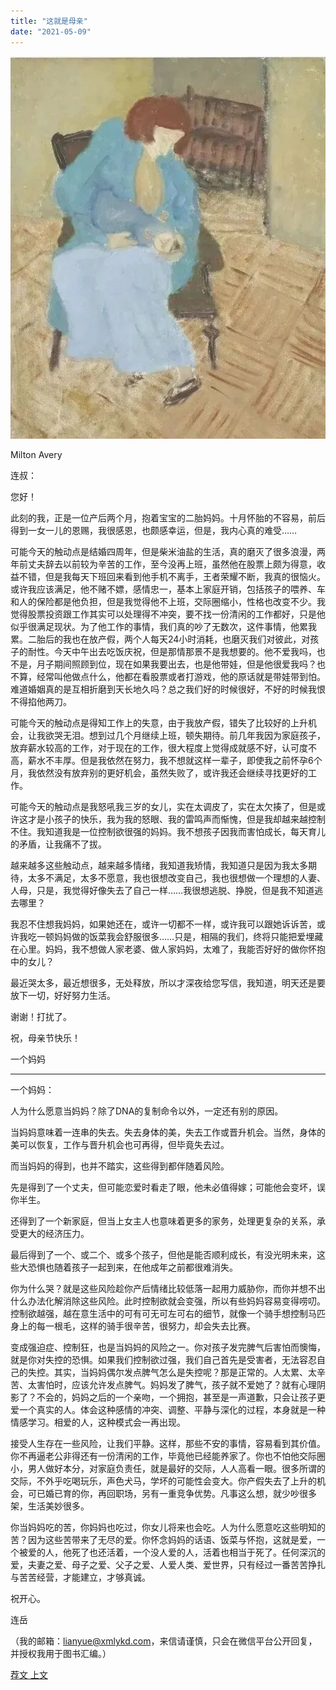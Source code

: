 ```yaml
---
title: "这就是母亲"
date: "2021-05-09"
---
```


![连岳文章](images/连岳文章picture-5.jpg)

Milton Avery

  

连叔：

  

您好！

  

此刻的我，正是一位产后两个月，抱着宝宝的二胎妈妈。十月怀胎的不容易，前后得到一女一儿的恩赐，我很感恩，也颇感幸运，但是，我内心真的难受……

  

可能今天的触动点是结婚四周年，但是柴米油盐的生活，真的磨灭了很多浪漫，两年前丈夫辞去以前较为辛苦的工作，至今没再上班，虽然他在股票上颇为得意，收益不错，但是我每天下班回来看到他手机不离手，王者荣耀不断，我真的很恼火。或许我应该满足，他不赌不嫖，感情忠一，基本上家庭开销，包括孩子的喂养、车和人的保险都是他负担，但是我觉得他不上班，交际圈缩小，性格也改变不少。我觉得股票投资跟工作其实可以处理得不冲突，要不找一份清闲的工作都好，只是他似乎很满足现状。为了他工作的事情，我们真的吵了无数次，这件事情，他累我累。二胎后的我也在放产假，两个人每天24小时消耗，也磨灭我们对彼此，对孩子的耐性。今天中午出去吃饭庆祝，但是那情那景不是我想要的。他不爱我吗，也不是，月子期间照顾到位，现在如果我要出去，也是他带娃，但是他很爱我吗？也不算，经常叫他做点什么，他都在看股票或者打游戏，他的原话就是带娃带到怕。难道婚姻真的是互相折磨到天长地久吗？总之我们好的时候很好，不好的时候我恨不得掐他两刀。

  

可能今天的触动点是得知工作上的失意，由于我放产假，错失了比较好的上升机会，让我欲哭无泪。想到过几个月继续上班，顿失期待。前几年我因为家庭孩子，放弃薪水较高的工作，对于现在的工作，很大程度上觉得成就感不好，认可度不高，薪水不丰厚。但是我依然在努力，我不想就这样一辈子，即使我之前怀孕6个月，我依然没有放弃别的更好机会，虽然失败了，或许我还会继续寻找更好的工作。

  

可能今天的触动点是我怒吼我三岁的女儿，实在太调皮了，实在太欠揍了，但是或许这才是小孩子的快乐，我为我的怒眼、我的雷鸣声而惭愧，但是我却越来越控制不住。我知道我是一位控制欲很强的妈妈。我不想孩子因我而害怕成长，每天育儿的矛盾，让我痛不了拔。

  

越来越多这些触动点，越来越多情绪，我知道我矫情，我知道只是因为我太多期待，太多不满足，太多不愿意，我也很想改变自己，我也很想做一个理想的人妻、人母，只是，我觉得好像失去了自己一样……我很想逃脱、挣脱，但是我不知道逃去哪里？

  

我忍不住想我妈妈，如果她还在，或许一切都不一样，或许我可以跟她诉诉苦，或许我吃一顿妈妈做的饭菜我会舒服很多……只是，相隔的我们，终将只能把爱埋藏在心里。妈妈，我不想做人家老婆、做人家妈妈，太难了，我能否好好的做你怀抱中的女儿？

  

最近哭太多，最近想很多，无处释放，所以才深夜给您写信，我知道，明天还是要放下一切，好好努力生活。

  

谢谢！打扰了。

  

祝，母亲节快乐！

  

一个妈妈

  

* * *

  

一个妈妈：

  

人为什么愿意当妈妈？除了DNA的复制命令以外，一定还有别的原因。

  

当妈妈意味着一连串的失去。失去身体的美，失去工作或晋升机会。当然，身体的美可以恢复，工作与晋升机会也可再得，但毕竟失去过。

  

而当妈妈的得到，也并不踏实，这些得到都伴随着风险。

  

先是得到了一个丈夫，但可能恋爱时看走了眼，他未必值得嫁；可能他会变坏，误你半生。

  

还得到了一个新家庭，但当上女主人也意味着更多的家务，处理更复杂的关系，承受更大的经济压力。

  

最后得到了一个、或二个、或多个孩子，但他是能否顺利成长，有没光明未来，这些大恐惧也随着孩子一起到来，在他成年之前都很难消失。

  

你为什么哭？就是这些风险趁你产后情绪比较低落一起用力威胁你，而你并想不出什么办法化解消除这些风险。此时控制欲就会变强，所以有些妈妈容易变得唠叨。控制欲越强，越在意生活中的可有可无可左可右的细节，就像一个骑手想控制马匹身上的每一根毛，这样的骑手很辛苦，很努力，却会失去比赛。

  

变成强迫症、控制狂，也是当妈妈的风险之一。你对孩子发完脾气后害怕而懊悔，就是你对失控的恐惧。如果我们控制欲过强，我们自己首先是受害者，无法容忍自己的失控。其实，当妈妈偶尔发点脾气怎么是失控呢？那是正常的。人太累、太辛苦、太害怕时，应该允许发点脾气。妈妈发了脾气，孩子就不爱她了？就有心理阴影了？不会的，妈妈之后的一个亲吻，一个拥抱，甚至是一声道歉，只会让孩子更爱一个真实的人。体会这种感情的冲突、调整、平静与深化的过程，本身就是一种情感学习。相爱的人，这种模式会一再出现。

  

接受人生存在一些风险，让我们平静。这样，那些不安的事情，容易看到其价值。你不再逼老公非得还有一份清闲的工作，毕竟他已经能养家了。你也不怕他交际圈小，男人做好本分，对家庭负责任，就是最好的交际，人人高看一眼。很多所谓的交际，不外乎吃喝玩乐，声色犬马，学坏的可能性会变大。你产假失去了上升的机会，可已婚已育的你，再回职场，另有一重竞争优势。凡事这么想，就少吵很多架，生活美妙很多。

  

你当妈妈吃的苦，你妈妈也吃过，你女儿将来也会吃。人为什么愿意吃这些明知的苦？因为这些苦带来了无尽的爱。你怀念妈妈的话语、饭菜与怀抱，这就是爱，一个被爱的人，他死了也还活着，一个没人爱的人，活着也相当于死了。任何深沉的爱，夫妻之爱、母子之爱、父子之爱、人爱人类、爱世界，只有经过一番苦苦挣扎与苦苦经营，才能建立，才够真诚。

  

祝开心。

  

连岳

  

（我的邮箱：lianyue@xmlykd.com，来信请谨慎，只会在微信平台公开回复，并授权我用于图书汇编。）

[荐文 ](http://mp.weixin.qq.com/s?__biz=MjM5NDU0Mjk2MQ==&mid=2651633960&idx=1&sn=47ea81d87a8814284dbcf5522ef12331&chksm=bd7e3d368a09b42008b88cc72b4d6e02afdbdb4cf1d285903066ccceac1f80d35c9022fb89dc&scene=21#wechat_redirect) [上文](http://mp.weixin.qq.com/s?__biz=MjM5NDU0Mjk2MQ==&mid=2651702177&idx=1&sn=28b30aa9eb7acf1a875c5a06f4449954&chksm=bd7f47bf8a08cea93fffebec623229068934f1acc13e7e33b57071c8b8104e54162dd8847b86&scene=21#wechat_redirect)
